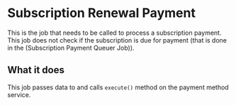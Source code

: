 # Subscription Renewal Payment
This is the job that needs to be called to process a subscription payment. This job does not check if the subscription is due for payment (that is done in the (Subscription Payment Queuer Job)).

## What it does
This job passes data to and calls `execute()` method on the payment method service.


